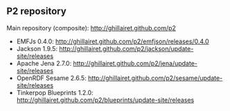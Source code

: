 ## P2 repository 

Main repository (composite): http://ghillairet.github.com/p2
- EMFJs 0.4.0: http://ghillairet.github.com/p2/emfjson/releases/0.4.0
- Jackson 1.9.5: http://ghillairet.github.com/p2/jackson/update-site/releases
- Apache Jena 2.7.0: http://ghillairet.github.com/p2/jena/update-site/releases
- OpenRDF Sesame 2.6.5: http://ghillairet.github.com/p2/sesame/update-site/releases
- Tinkerpop Blueprints 1.2.0: http://ghillairet.github.com/p2/blueprints/update-site/releases
